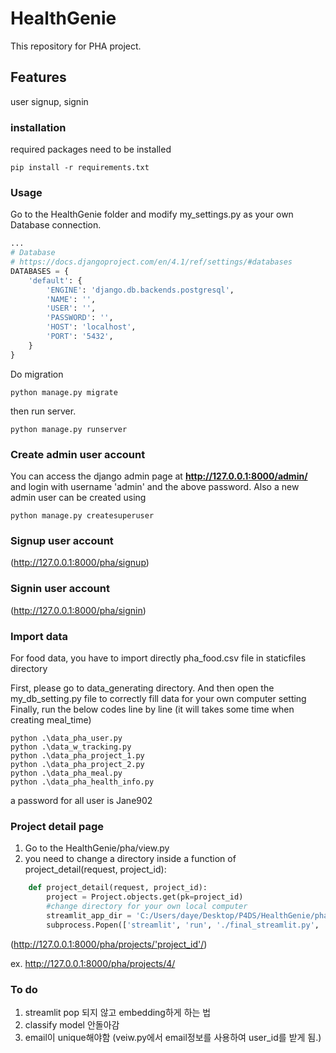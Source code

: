 # HealthGenie
This repository for PHA project. 
## Features
user signup, signin
### installation
required packages need to be installed
```shell
pip install -r requirements.txt
```
### Usage
Go to the HealthGenie folder and modify my_settings.py as your own Database connection.
```python
...
# Database
# https://docs.djangoproject.com/en/4.1/ref/settings/#databases
DATABASES = {
    'default': {
        'ENGINE': 'django.db.backends.postgresql',
        'NAME': '',
        'USER': '',
        'PASSWORD': '',
        'HOST': 'localhost',
        'PORT': '5432',
    }
}
```
Do migration
```shell
python manage.py migrate
```
then run server.
```shell
python manage.py runserver
```
### Create admin user account
You can access the django admin page at **http://127.0.0.1:8000/admin/** and login with username 'admin' and the above password.
Also a new admin user can be created using
```shell
python manage.py createsuperuser
```
### Signup user account
(http://127.0.0.1:8000/pha/signup)
### Signin user account
(http://127.0.0.1:8000/pha/signin)

### Import data

For food data,
you have to import directly pha_food.csv file in staticfiles directory

First, please go to data_generating directory.
And then open the my_db_setting.py file to correctly fill data for your own computer setting  
Finally, run the below codes line by line (it will takes some time when creating meal_time)

```shell 
python .\data_pha_user.py
python .\data_w_tracking.py     
python .\data_pha_project_1.py
python .\data_pha_project_2.py
python .\data_pha_meal.py
python .\data_pha_health_info.py
```

a password for all user is Jane902

### Project detail page 

1. Go to the  HealthGenie/pha/view.py 
2. you need to change a directory inside a function of project_detail(request, project_id):

```python 
    def project_detail(request, project_id):
        project = Project.objects.get(pk=project_id)
        #change directory for your own local computer 
        streamlit_app_dir = 'C:/Users/daye/Desktop/P4DS/HealthGenie/pha/final_streamlit'
        subprocess.Popen(['streamlit', 'run', './final_streamlit.py', '--', '--user_id', '1', '--project_id', '4'], cwd=streamlit_app_dir)

```
(http://127.0.0.1:8000/pha/projects/'project_id'/)

ex. http://127.0.0.1:8000/pha/projects/4/

### To do 

1. streamlit pop 되지 않고 embedding하게 하는 법
2. classify model 안돌아감
3. email이 unique해야함 (veiw.py에서 email정보를 사용하여 user_id를 받게 됨.)


